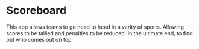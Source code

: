 # Scoreboard
This app allows teams to go head to head in a verity of sports. Allowing scores to be tallied and penalties to be reduced. In the ultimate end, to find out who comes out on top.
